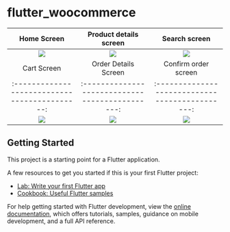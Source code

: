 # flutter_woocommerce

Home Screen                                  |  Product details screen                       |  Search screen |  
:-------------------------------------------:|:---------------------------------------------:|:---------------------------------------------:
![](https://i.ibb.co/Gx6M7Bb/home-screen.jpg)|  ![](https://i.ibb.co/y6HhgZ4/product-details-screen.jpg) |  ![](https://i.ibb.co/CJfgnFY/search-screen.jpg) 
Cart Screen                                  |  Order Details Screen                                 |  Confirm order screen                                 
:-------------------------------------------:|:---------------------------------------------:|:---------------------------------------------:
![](https://i.ibb.co/R46PyCs/cart-screen.jpg)  |  ![](https://i.ibb.co/VWpxTsC/order-details-screen.jpg) |  ![](https://i.ibb.co/R67wXLt/order-success-screen.jpg)


## Getting Started

This project is a starting point for a Flutter application.

A few resources to get you started if this is your first Flutter project:

- [Lab: Write your first Flutter app](https://docs.flutter.dev/get-started/codelab)
- [Cookbook: Useful Flutter samples](https://docs.flutter.dev/cookbook)

For help getting started with Flutter development, view the
[online documentation](https://docs.flutter.dev/), which offers tutorials,
samples, guidance on mobile development, and a full API reference.

